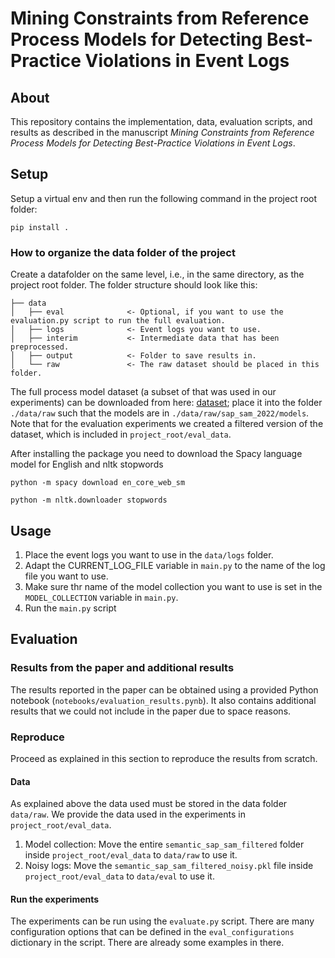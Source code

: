 # Mining Constraints from Reference Process Models for Detecting Best-Practice Violations in Event Logs

## About
This repository contains the implementation, data, evaluation scripts, and results as described in the manuscript
<i>Mining Constraints from Reference Process Models for Detecting Best-Practice Violations in Event Logs</i>.



## Setup
Setup a virtual env and then run the following command in the project root folder:
```shell
pip install .
```


### How to organize the data folder of the project

Create a datafolder on the same level, i.e., in the same directory, as the project root folder. 
The folder structure should look like this:

    ├── data
    │   ├── eval              <- Optional, if you want to use the evaluation.py script to run the full evaluation.
    │   ├── logs              <- Event logs you want to use.
    │   ├── interim           <- Intermediate data that has been preprocessed.
    │   ├── output            <- Folder to save results in.
    │   └── raw               <- The raw dataset should be placed in this folder.

The full process model dataset (a subset of that was used in our experiments) can be downloaded from here: [dataset](https://zenodo.org/record/7012043); place it into the folder `./data/raw` 
such that the models are in `./data/raw/sap_sam_2022/models`. Note that for the evaluation experiments we created a 
filtered version of the dataset, which is included in `project_root/eval_data`.

After installing the package you need to download the Spacy language model for English and nltk stopwords

```shell
python -m spacy download en_core_web_sm
```

```shell
python -m nltk.downloader stopwords
```


## Usage
1. Place the event logs you want to use in the `data/logs` folder.
2. Adapt the CURRENT_LOG_FILE variable in `main.py` to the name of the log file you want to use.
3. Make sure thr name of the model collection you want to use is set in the `MODEL_COLLECTION` variable in `main.py`.
4. Run the `main.py` script 

    
## Evaluation
### Results from the paper and additional results
The results reported in the paper can be obtained using a provided Python notebook  (<code>notebooks/evaluation_results.pynb</code>). 
It also contains additional results that we could not include in the paper due to space reasons.

### Reproduce
Proceed as explained in this section to reproduce the results from scratch.

#### Data
As explained above the data used must be stored in the data folder `data/raw`.
We provide the data used in the experiments in `project_root/eval_data`. 
1. Model collection: Move the entire `semantic_sap_sam_filtered` folder inside `project_root/eval_data` to `data/raw` to use it.
2. Noisy logs: Move the `semantic_sap_sam_filtered_noisy.pkl` file inside `project_root/eval_data` to `data/eval` to use it.

#### Run the experiments
The experiments can be run using the `evaluate.py` script.
There are many configuration options that can be defined in the `eval_configurations` dictionary in the script. There are already some examples in there.
